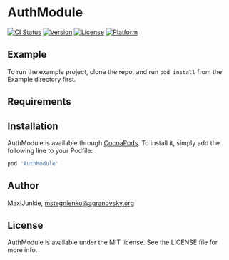 # AuthModule

[![CI Status](https://img.shields.io/travis/MaxiJunkie/AuthModule.svg?style=flat)](https://travis-ci.org/MaxiJunkie/AuthModule)
[![Version](https://img.shields.io/cocoapods/v/AuthModule.svg?style=flat)](https://cocoapods.org/pods/AuthModule)
[![License](https://img.shields.io/cocoapods/l/AuthModule.svg?style=flat)](https://cocoapods.org/pods/AuthModule)
[![Platform](https://img.shields.io/cocoapods/p/AuthModule.svg?style=flat)](https://cocoapods.org/pods/AuthModule)

## Example

To run the example project, clone the repo, and run `pod install` from the Example directory first.

## Requirements

## Installation

AuthModule is available through [CocoaPods](https://cocoapods.org). To install
it, simply add the following line to your Podfile:

```ruby
pod 'AuthModule'
```

## Author

MaxiJunkie, mstegnienko@agranovsky.org

## License

AuthModule is available under the MIT license. See the LICENSE file for more info.
